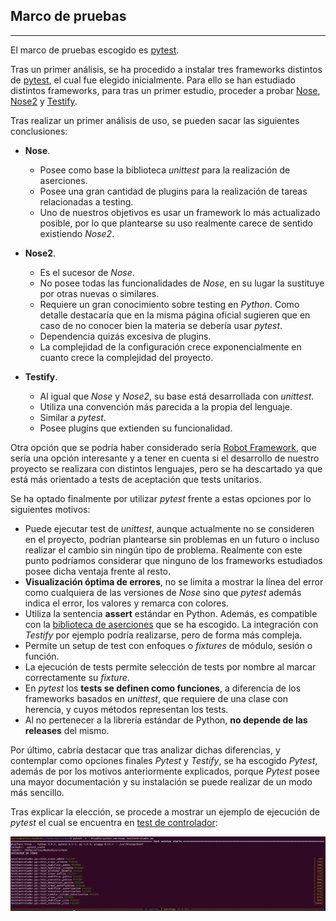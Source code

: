 ## Marco de pruebas

---

El marco de pruebas escogido es [pytest](https://docs.pytest.org/en/stable/).

Tras un primer análisis, se ha procedido a instalar tres frameworks distintos de [pytest](https://docs.pytest.org/en/stable/), el cual fue elegido inicialmente. Para ello se han estudiado distintos frameworks, para tras un primer estudio, proceder a probar [Nose](https://nose.readthedocs.io/en/latest/), [Nose2](https://docs.nose2.io/en/latest/) y [Testify](https://github.com/Yelp/Testify).

Tras realizar un primer análisis de uso, se pueden sacar las siguientes conclusiones:

* **Nose**.
	* Posee como base la biblioteca *unittest* para la realización de aserciones.
	* Posee una gran cantidad de plugins para la realización de tareas relacionadas a testing.
	* Uno de nuestros objetivos es usar un framework lo más actualizado posible, por lo que plantearse su uso realmente carece de sentido existiendo *Nose2*.

* **Nose2**.
	* Es el sucesor de *Nose*.
	* No posee todas las funcionalidades de *Nose*, en su lugar la sustituye por otras nuevas o similares.
	* Requiere un gran conocimiento sobre testing en *Python*. Como detalle destacaría que en la misma página oficial sugieren que en caso de no conocer bien la materia se debería usar *pytest*.
	* Dependencia quizás excesiva de plugins.
	* La complejidad de la configuración crece exponencialmente en cuanto crece la complejidad del proyecto.

* **Testify**.
	* Al igual que *Nose* y *Nose2*, su base está desarrollada con *unittest*.
	* Utiliza una convención más parecida a la propia del lenguaje.
	* Similar a *pytest*.
	* Posee plugins que extienden su funcionalidad.
	
Otra opción que se podría haber considerado sería [Robot Framework](https://robotframework.org/), que sería una opción interesante y a tener en cuenta si el desarrollo de nuestro proyecto se realizara con distintos lenguajes, pero se ha descartado ya que está más orientado a tests de aceptación que tests unitarios.

Se ha optado finalmente por utilizar *pytest* frente a estas opciones por lo siguientes motivos:

* Puede ejecutar test de *unittest*, aunque actualmente no se consideren en el proyecto, podrían plantearse sin problemas en un futuro o incluso realizar el cambio sin ningún tipo de problema. Realmente con este punto podríamos considerar que ninguno de los frameworks estudiados posee dicha ventaja frente al resto.
* **Visualización óptima de errores**, no se limita a mostrar la línea del error como cualquiera de las versiones de *Nose* sino que *pytest* además indica el error, los valores y remarca con colores.
* Utiliza la sentencia **assert** estándar en Python. Además, es compatible con la [biblioteca de aserciones](https://carlosma7.github.io/MedAuth/doc/biblioteca_asercion) que se ha escogido. La integración con *Testify* por ejemplo podría realizarse, pero de forma más compleja.
* Permite un setup de test con enfoques o *fixtures* de módulo, sesión o función.
* La ejecución de tests permite selección de tests por nombre al marcar correctamente su *fixture*.
* En *pytest* los **tests se definen como funciones**, a diferencia de los frameworks basados en *unittest*, que requiere de una clase con herencia, y cuyos métodos representan los tests.
* Al no pertenecer a la librería estándar de Python, **no depende de las releases** del mismo.

Por último, cabría destacar que tras analizar dichas diferencias, y contemplar como opciones finales *Pytest* y *Testify*, se ha escogido *Pytest*, además de por los motivos anteriormente explicados, porque *Pytest* posee una mayor documentación y su instalación se puede realizar de un modo más sencillo.

Tras explicar la elección, se procede a mostrar un ejemplo de ejecución de *pytest* el cual se encuentra en [test de controlador](https://github.com/Carlosma7/MedAuth/blob/main/src/test/testControlador.py):

![Pytest](./img/pytest.png "Pytest")
